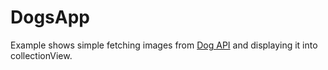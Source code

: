 # DogsApp
Example shows simple fetching images from [Dog API](https://dog.ceo/dog-api/) 
and displaying it into collectionView.
